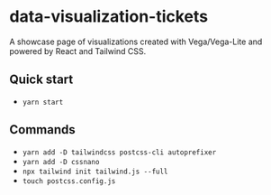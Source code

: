 # data-visualization-tickets

A showcase page of visualizations created with Vega/Vega-Lite and powered by React and Tailwind CSS.

## Quick start

- `yarn start`

## Commands

- `yarn add -D tailwindcss postcss-cli autoprefixer`
- `yarn add -D cssnano`
- `npx tailwind init tailwind.js --full`
- `touch postcss.config.js`

